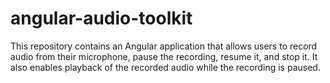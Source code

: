 # angular-audio-toolkit
This repository contains an Angular application that allows users to record audio from their microphone, pause the recording, resume it, and stop it. It also enables playback of the recorded audio while the recording is paused.
